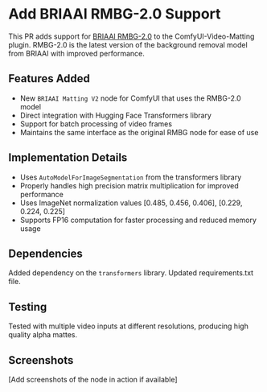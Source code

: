 # Add BRIAAI RMBG-2.0 Support

This PR adds support for [BRIAAI RMBG-2.0](https://huggingface.co/briaai/RMBG-2.0) to the ComfyUI-Video-Matting plugin. RMBG-2.0 is the latest version of the background removal model from BRIAAI with improved performance.

## Features Added

- New `BRIAAI Matting V2` node for ComfyUI that uses the RMBG-2.0 model
- Direct integration with Hugging Face Transformers library
- Support for batch processing of video frames
- Maintains the same interface as the original RMBG node for ease of use

## Implementation Details

- Uses `AutoModelForImageSegmentation` from the transformers library
- Properly handles high precision matrix multiplication for improved performance
- Uses ImageNet normalization values [0.485, 0.456, 0.406], [0.229, 0.224, 0.225]
- Supports FP16 computation for faster processing and reduced memory usage

## Dependencies

Added dependency on the `transformers` library. Updated requirements.txt file.

## Testing

Tested with multiple video inputs at different resolutions, producing high quality alpha mattes.

## Screenshots

[Add screenshots of the node in action if available]

